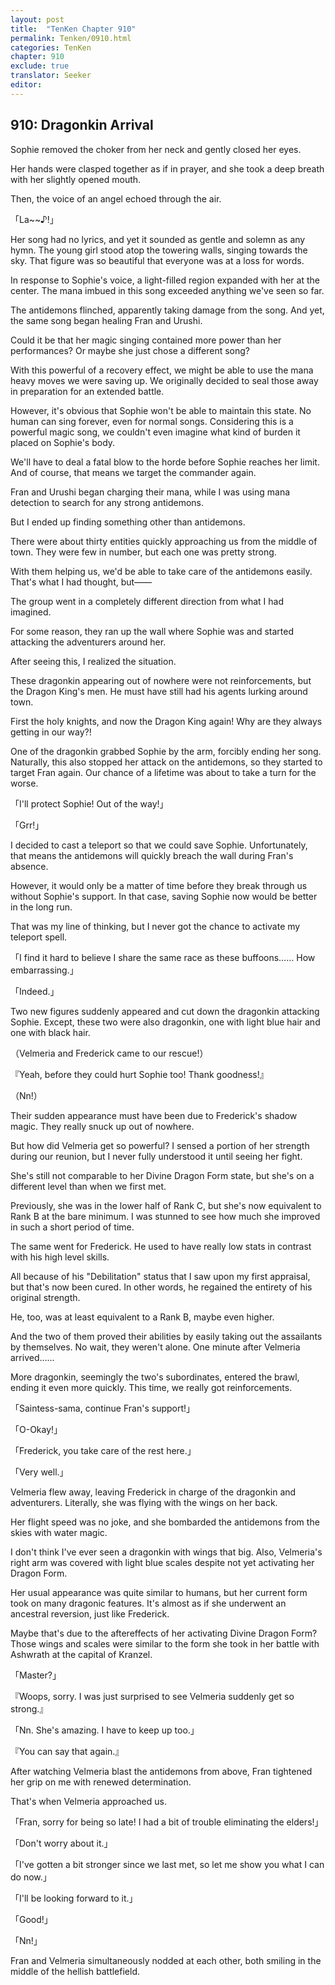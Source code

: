```yaml
---
layout: post
title:  "TenKen Chapter 910"
permalink: Tenken/0910.html
categories: TenKen
chapter: 910
exclude: true
translator: Seeker
editor: 
---
```

<h2>910: Dragonkin Arrival</h2>

 Sophie removed the choker from her neck and gently closed her eyes.

 Her hands were clasped together as if in prayer, and she took a deep breath with her slightly opened mouth.

 Then, the voice of an angel echoed through the air.

「La~~♪!」

 Her song had no lyrics, and yet it sounded as gentle and solemn as any hymn. The young girl stood atop the towering walls, singing towards the sky. That figure was so beautiful that everyone was at a loss for words.

 In response to Sophie's voice, a light-filled region expanded with her at the center. The mana imbued in this song exceeded anything we've seen so far.

 The antidemons flinched, apparently taking damage from the song. And yet, the same song began healing Fran and Urushi.

 Could it be that her magic singing contained more power than her performances? Or maybe she just chose a different song?

 With this powerful of a recovery effect, we might be able to use the mana heavy moves we were saving up. We originally decided to seal those away in preparation for an extended battle.

 However, it's obvious that Sophie won't be able to maintain this state. No human can sing forever, even for normal songs. Considering this is a powerful magic song, we couldn't even imagine what kind of burden it placed on Sophie's body.

 We'll have to deal a fatal blow to the horde before Sophie reaches her limit. And of course, that means we target the commander again.

 Fran and Urushi began charging their mana, while I was using mana detection to search for any strong antidemons.

 But I ended up finding something other than antidemons.

 There were about thirty entities quickly approaching us from the middle of town. They were few in number, but each one was pretty strong.

 With them helping us, we'd be able to take care of the antidemons easily. That's what I had thought, but――

 The group went in a completely different direction from what I had imagined.

 For some reason, they ran up the wall where Sophie was and started attacking the adventurers around her.

 After seeing this, I realized the situation.

 These dragonkin appearing out of nowhere were not reinforcements, but the Dragon King's men. He must have still had his agents lurking around town.

 First the holy knights, and now the Dragon King again! Why are they always getting in our way?!

 One of the dragonkin grabbed Sophie by the arm, forcibly ending her song. Naturally, this also stopped her attack on the antidemons, so they started to target Fran again. Our chance of a lifetime was about to take a turn for the worse.

「I'll protect Sophie! Out of the way!」

「Grr!」

 I decided to cast a teleport so that we could save Sophie. Unfortunately, that means the antidemons will quickly breach the wall during Fran's absence.

 However, it would only be a matter of time before they break through us without Sophie's support. In that case, saving Sophie now would be better in the long run.

 That was my line of thinking, but I never got the chance to activate my teleport spell.

「I find it hard to believe I share the same race as these buffoons…… How embarrassing.」

「Indeed.」

 Two new figures suddenly appeared and cut down the dragonkin attacking Sophie. Except, these two were also dragonkin, one with light blue hair and one with black hair.

（Velmeria and Frederick came to our rescue!）

『Yeah, before they could hurt Sophie too! Thank goodness!』

（Nn!）

 Their sudden appearance must have been due to Frederick's shadow magic. They really snuck up out of nowhere.

 But how did Velmeria get so powerful? I sensed a portion of her strength during our reunion, but I never fully understood it until seeing her fight.

 She's still not comparable to her Divine Dragon Form state, but she's on a different level than when we first met.

 Previously, she was in the lower half of Rank C, but she's now equivalent to Rank B at the bare minimum. I was stunned to see how much she improved in such a short period of time.

 The same went for Frederick. He used to have really low stats in contrast with his high level skills.

 All because of his "Debilitation" status that I saw upon my first appraisal, but that's now been cured. In other words, he regained the entirety of his original strength.

 He, too, was at least equivalent to a Rank B, maybe even higher.

 And the two of them proved their abilities by easily taking out the assailants by themselves. No wait, they weren't alone. One minute after Velmeria arrived……

 More dragonkin, seemingly the two's subordinates, entered the brawl, ending it even more quickly. This time, we really got reinforcements.

「Saintess-sama, continue Fran's support!」

「O-Okay!」

「Frederick, you take care of the rest here.」

「Very well.」

 Velmeria flew away, leaving Frederick in charge of the dragonkin and adventurers. Literally, she was flying with the wings on her back.

 Her flight speed was no joke, and she bombarded the antidemons from the skies with water magic.

 I don't think I've ever seen a dragonkin with wings that big. Also, Velmeria's right arm was covered with light blue scales despite not yet activating her Dragon Form.

 Her usual appearance was quite similar to humans, but her current form took on many dragonic features. It's almost as if she underwent an ancestral reversion, just like Frederick.

 Maybe that's due to the aftereffects of her activating Divine Dragon Form? Those wings and scales were similar to the form she took in her battle with Ashwrath at the capital of Kranzel.

「Master?」

『Woops, sorry. I was just surprised to see Velmeria suddenly get so strong.』

「Nn. She's amazing. I have to keep up too.」

『You can say that again.』

 After watching Velmeria blast the antidemons from above, Fran tightened her grip on me with renewed determination.

 That's when Velmeria approached us.

「Fran, sorry for being so late! I had a bit of trouble eliminating the elders!」

「Don't worry about it.」

「I've gotten a bit stronger since we last met, so let me show you what I can do now.」

「I'll be looking forward to it.」

「Good!」

「Nn!」

 Fran and Velmeria simultaneously nodded at each other, both smiling in the middle of the hellish battlefield.



